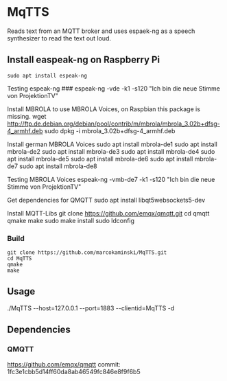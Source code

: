 # MqTTS

Reads text from an MQTT broker and uses espaek-ng as a speech synthesizer to read the text out loud.

## Install easpeak-ng on Raspberry Pi ##
    sudo apt install espeak-ng

Testing espeak-ng ###
    espeak-ng -vde -k1 -s120 "Ich bin die neue Stimme von ProjektionTV"

Install MBROLA to use MBROLA Voices, on Raspbian this package is missing.
    wget http://ftp.de.debian.org/debian/pool/contrib/m/mbrola/mbrola_3.02b+dfsg-4_armhf.deb
    sudo dpkg -i mbrola_3.02b+dfsg-4_armhf.deb

Install german MBROLA Voices
    sudo apt install mbrola-de1
    sudo apt install mbrola-de2
    sudo apt install mbrola-de3
    sudo apt install mbrola-de4
    sudo apt install mbrola-de5
    sudo apt install mbrola-de6
    sudo apt install mbrola-de7
    sudo apt install mbrola-de8

Testing MBROLA Voices
    espeak-ng -vmb-de7 -k1 -s120 "Ich bin die neue Stimme von ProjektionTV"

Get dependencies for QMQTT
    sudo apt install libqt5websockets5-dev

Install MQTT-Libs
    git clone https://github.com/emqx/qmqtt.git
    cd qmqtt
    qmake
    make
    sudo make install
    sudo ldconfig

### Build ###
    git clone https://github.com/marcokaminski/MqTTS.git
    cd MqTTS
    qmake
    make

## Usage ##
./MqTTS --host=127.0.0.1 --port=1883 --clientid=MqTTS -d

## Dependencies ##

### QMQTT ###
https://github.com/emqx/qmqtt
commit: 1fc3e1cbb5d14ff60da8ab46549fc846e8f9f6b5
